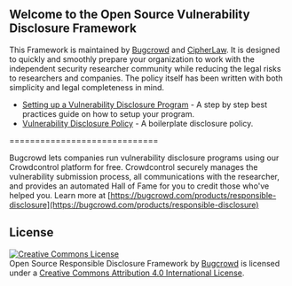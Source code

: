 ## Welcome to the Open Source Vulnerability Disclosure Framework

This Framework is maintained by [Bugcrowd](https://bugcrowd.com) and [CipherLaw](https://www.cipherlawgroup.com/). It is designed to quickly and smoothly prepare your organization to work with the independent security researcher community while reducing the legal risks to researchers and companies. The policy itself has been written with both simplicity and legal completeness in mind.

- [Setting up a Vulnerability Disclosure Program](https://github.com/bugcrowd/disclosure-policy/blob/master/setting_up_a_vulnerability_disclosure_program.md) - A step by step best practices guide on how to setup your program.
- [Vulnerability Disclosure Policy](https://github.com/bugcrowd/disclosure-policy/blob/master/vulnerability_disclosure_policy.md) - A boilerplate disclosure policy. 

=============================

Bugcrowd lets companies run vulnerability disclosure programs using our Crowdcontrol platform for free. Crowdcontrol securely manages the vulnerability submission process, all communications with the researcher, and provides an automated Hall of Fame for you to credit those who've helped you. Learn more at [https://bugcrowd.com/products/responsible-disclosure](https://bugcrowd.com/products/responsible-disclosure)

## License
<a rel="license" href="http://creativecommons.org/licenses/by/4.0/"><img alt="Creative Commons License" style="border-width:0" src="https://i.creativecommons.org/l/by/4.0/88x31.png" /></a><br /><span xmlns:dct="http://purl.org/dc/terms/" property="dct:title">Open Source Responsible Disclosure Framework</span> by <a xmlns:cc="http://creativecommons.org/ns#" href="https://bugcrowd.com" property="cc:attributionName" rel="cc:attributionURL">Bugcrowd</a> is licensed under a <a rel="license" href="http://creativecommons.org/licenses/by/4.0/">Creative Commons Attribution 4.0 International License</a>.
